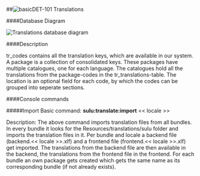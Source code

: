 ##![basic](https://raw.github.com/massiveart/sulu-docs/master/system-requirements/images/basic.png)DET-101 Translations

####Database Diagram

![Translations database diagram](https://raw.github.com/massiveart/sulu-docs/master/detail-specification/images/db/translate.png)

####Description

tr_codes contains all the translation keys, which are available in our system. A package is a collection of consolidated keys. These packages have multiple catalogues, one for each language. The catalogues hold all the translations from the package-codes in the tr_translations-table. The location is an optional field for each code, by which the codes can be grouped into seperate sections.

####Console commands

#####Import
Basic command: <strong>sulu:translate:import</strong> << locale >>

Description: The above command imports translation files from all bundles. In every bundle it looks for the Resources/translations/sulu folder and imports the translation files in it. Per bundle and locale a backend file (backend.<< locale >>.xlf) and a frontend file (frontend.<< locale >>.xlf) get imported. The translations from the backend file are then available in the backend, the translations from the frontend file in the frontend. For each bundle an own package gets created which gets the same name as its corresponding bundle (if not already exists). 
